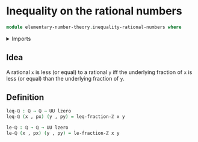 # Inequality on the rational numbers

```agda
module elementary-number-theory.inequality-rational-numbers where
```

<details><summary>Imports</summary>

```agda
open import elementary-number-theory.inequality-integer-fractions
open import elementary-number-theory.rational-numbers

open import foundation.dependent-pair-types
open import foundation.universe-levels
```

</details>

## Idea

A rational `x` is less (or equal) to a rational `y` iff the underlying fraction
of `x` is less (or equal) than the underlying fraction of `y`.

## Definition

```agda
leq-ℚ : ℚ → ℚ → UU lzero
leq-ℚ (x , px) (y , py) = leq-fraction-ℤ x y

le-ℚ : ℚ → ℚ → UU lzero
le-ℚ (x , px) (y , py) = le-fraction-ℤ x y
```
